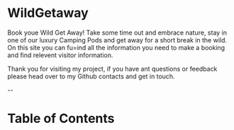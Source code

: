 # WildGetaway
Book youe Wild Get Away! Take some time out and embrace nature, stay in one of our luxury Camping Pods and get away for a short break in the wild.
On this site you can fu=ind all the information you need to make a booking and find relevent visitor information.

Thank you for visiting my project, if you have ant questions or feedback please head over to my Github contacts and get in touch.

-- 
# Table of Contents
